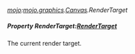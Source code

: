 _[mojo](../../modules/mojo/mojo-module.md):[mojo.graphics](../../modules/mojo/mojo-graphics.md).[Canvas](../../modules/mojo/mojo-graphics-canvas.md).RenderTarget_
##### Property RenderTarget:[RenderTarget](../../modules/mojo/mojo-graphics-rendertarget.md)
The current render target.
